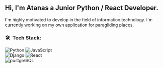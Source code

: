 <h2>Hi, I'm Atanas a Junior Python / React Developer.</h2>
I'm highly motivated to develop in the field of information technology.
I'm currently working on my own application for paragliding places.

<h3> 🛠 &nbsp;Tech Stack:</h3>

  ![Python](https://img.shields.io/badge/-Python-333333?style=flat&logo=python&logoColor=0066ff)
  ![JavaScript](https://img.shields.io/badge/-JavaScript-333333?style=flat&logo=JavaScript&logoColor=FFD700)
  </br>
  ![Django](https://img.shields.io/badge/-Django-333333?style=flat&logo=Django&logoColor=1a751a)
  ![React](https://img.shields.io/badge/-React-333333?style=flat&logo=React&logoColor=00ffff)
  </br>
  ![postgreSQL](https://img.shields.io/badge/-PostrgeSQL-333333?style=flat&logo=PostrgeSQL&logoColor=00ffff)
